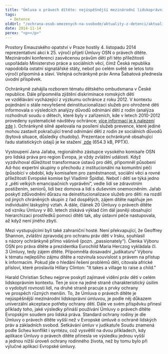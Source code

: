 ```yaml
---
title: "Úmluva o právech dítěte: nejúspěšnější mezinárodní lidskoprávní úmluva"
tags:
  - Detence
oldUrl: "/ochrana-osob-omezenych-na-svobode/aktuality-z-detenci/aktuality-z-detenci-2014/umluva-o-pravech-ditete-nejuspesnejsi-mezinarodni-lidskopravni-umluva/"
date: 2014-11-14
perex: "<p></p>"
---
```


<!-- imported from the old website -->

<p>Prostory Emauzského opatství v Praze hostily 4. listopadu 2014 reprezentativní akci k 25. výročí přijetí Úmluvy OSN o právech dítěte. Mezinárodní konferenci zasvěcenou právům dětí při této příležitosti uspořádalo Ministerstvo práce a sociálních věcí, čímž Česká republika napodobila ostatní signatářské státy, neboť po celém světě se letos toto výročí připomíná a slaví. Veřejná ochránkyně práv Anna Šabatová přednesla úvodní příspěvek.</p><p>Ochránkyně zahájila rozborem tématu dětského ombudsmana v České republice. Dále připomněla zjištění diskriminace romských dětí ve vzdělávání vycházející z výzkumu ochránce z roku 2012. V kontextu pojednání o stále nevyřešené deinstitucionalizaci služeb pro ohrožené děti informovala o výsledcích analýzy důvodů odnímání dětí z rodin (analýza rozhodnutí soudu o dětech, které byly v zařízeních, kde v letech 2010-2012 provedeny systematické návštěvy ochránce; <a href="https://www.ochrance.cz/ochrana-osob-omezenych-na-svobode/zarizeni-pro-deti/vop-a-deti-2011-2013/" target="_blank">více informací je k nalezení zde</a> ). Ochránkyně silně apelovala na posílení služeb prevence, které jediné mohou zastavit pokračující trend odnímání dětí z rodin ze sociálních důvodů (bytová situace, důsledky chudoby). Prezentace ochránkyně obsahující řadu statistických údajů je ke stažení <a title="Otevření do nového okna" href="/uploads-import/ochrana_osob/2014/UPD_a_VOP-final.pptx" target="_blank"> zde</a> (654.3 kB, PPTX).</p><p>Vystoupení Jana Jařaba, regionálního zástupce vysokého komisaře OSN pro lidská práva pro region Evropa, je vždy zvláštní událostí. Když vyzdvihoval důležitost transformace ústavů pro děti, připomněl působení Ad-hoc expertní skupiny o přechodu z institucionální na komunitní péči (působící v období, kdy komisařem pro zaměstnanost, sociální věci a rovné příležitosti Evropské komise byl Vladimír Špidla). Neboť i dětí se týká jedno z „pěti velkých emancipačních vyprávění“, vedle lidí se zdravotním postižením, seniorů, lidí bez domova a lidí s duševním onemocněním. Jařab poskytl zdůvodnění důrazu na deinstitucionalizace služeb pro děti: na rozdíl od jiných chráněných skupin z řad dospělých, zájem dítěte naplňuje jen individuální láskyplný vztah. A dále, článek 20 Úmluvy o právech dítěte od vzniku Úmluvy v 80. letech získává výklad čím dál jasněji obsahující hierarchizaci prostředků pomoci dítěti tak, aby ústavní péče nastupovala, až když není jiného zbytí.</p><p>Mezi vystupujícími byli také zahraniční hosté. Není překvapující, že Geoffrey Shannon, zvláštní zpravodaj pro ochranu práv dětí v Irsku, souhlasil s názory ochránkyně přímo vášnivě (pozn. „passionately“). Členka Výboru OSN pro práva dítěte a prezidentka Eurochild Maria Herczog vykládala čl. 3 Úmluvy, tedy zájem dítěte. Připomněla dosavadní „judikaturu“ Výboru k tématu nejlepšího zájmu dítěte a rozvinula souvislost s právem na přístup k informacím. Pokud jde o hledání řešení problémů dětí, citovala africké přísloví, které proslavila Hillary Clinton: &quot;It takes a village to raise a child.&quot;</p><p>Harald Christian Scheu nejprve poskytl zajímavé vidění práv dětí v celém lidskoprávním kontextu. Ten je sice na jedné straně charakteristický úsilím o vydobytí rovnosti lidí, na druhé straně pracuje s prvky ochrany ve prospěch různých menšin. To, že Úmluva o právech dítěte je nejúspěšnější mezinárodní lidskoprávní úmluvou, je podle něj důkazem univerzální akceptace potřeby ochrany dětí. Dále ve svém příspěvku přinesl příklady toho, jaké výsledky přináší používání Úmluvy o právech dítěte Evropským soudem pro lidská práva. Standard ochrany rodiny je dle Úmluvy o právech dítěte vyšší než v Evropské úmluvě o ochraně lidských práv a základních svobod. Setkávání úmluv v judikatuře Soudu znamená podle Scheu konflikt i syntézu, což vysvětlil na dvou příkladech, kdy aplikace Úmluvy o právech dítěte přinesla ve výsledku jednou vyšší a jednou nižší úroveň ochrany rodinného života, než by tomu bylo při výlučné aplikaci Evropské úmluvy. </p>
